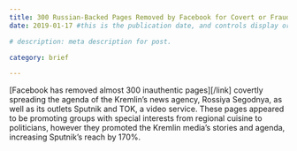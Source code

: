 ```yaml
---
title: 300 Russian-Backed Pages Removed by Facebook for Covert or Fraudulent Activity 
date: 2019-01-17 #this is the publication date, and controls display order.

# description: meta description for post.

category: brief

---
```


[Facebook has removed almost 300 inauthentic pages][/link] covertly spreading the agenda of the Kremlin’s news agency, Rossiya Segodnya, as well as its outlets Sputnik and TOK, a video service. These pages appeared to be promoting groups with special interests from regional cuisine to politicians, however they promoted the Kremlin media’s stories and agenda, increasing Sputnik’s reach by 170%. 

[link]: https://medium.com/dfrlab/facebooks-sputnik-takedown-top-takeaways-dbc22f7e9540

